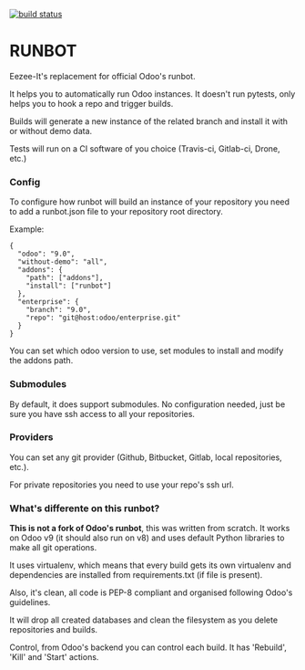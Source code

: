 [![build status](https://gitlab.com/ci/projects/19298/status.png?ref=master)](https://gitlab.com/ci/projects/19298?ref=master)

RUNBOT
======

Eezee-It's replacement for official Odoo's runbot.

It helps you to automatically run Odoo instances. It doesn't run pytests,
only helps you to hook a repo and trigger builds.

Builds will generate a new instance of the related branch and install it
with or without demo data.

Tests will run on a CI software of you choice (Travis-ci, Gitlab-ci, Drone, etc.)

### Config

To configure how runbot will build an instance of your repository you need 
to add a runbot.json file to your repository root directory.

Example:

```
{
  "odoo": "9.0",
  "without-demo": "all",
  "addons": {
    "path": ["addons"],
    "install": ["runbot"]
  },
  "enterprise": {
    "branch": "9.0",
    "repo": "git@host:odoo/enterprise.git"
  }
}
```

You can set which odoo version to use, set modules to install and modify the
addons path.


### Submodules

By default, it does support submodules. No configuration needed, just be sure
you have ssh access to all your repositories.


### Providers

You can set any git provider (Github, Bitbucket, Gitlab, local repositories, 
etc.).

For private repositories you need to use your repo's ssh url.


### What's differente on this runbot?

**This is not a fork of Odoo's runbot**, this was written from scratch. It works
on Odoo v9 (it should also run on v8) and uses default Python libraries to
make all git operations. 

It uses virtualenv, which means that every build gets its own virtualenv
and dependencies are installed from requirements.txt (if file is present).

Also, it's clean, all code is PEP-8 compliant and organised following Odoo's 
guidelines. 

It will drop all created databases and clean the filesystem as you delete
repositories and builds.

Control, from Odoo's backend you can control each build. It has 'Rebuild',
'Kill' and 'Start' actions.